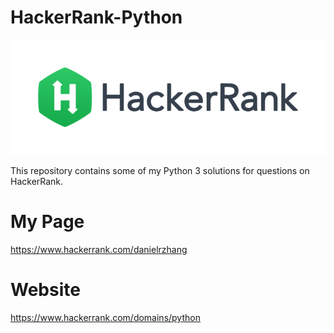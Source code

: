 # HackerRank-Python
![](/images/HackerRank.png)

This repository contains some of my Python 3 solutions for questions on HackerRank.


# My Page
https://www.hackerrank.com/danielrzhang

# Website
https://www.hackerrank.com/domains/python
